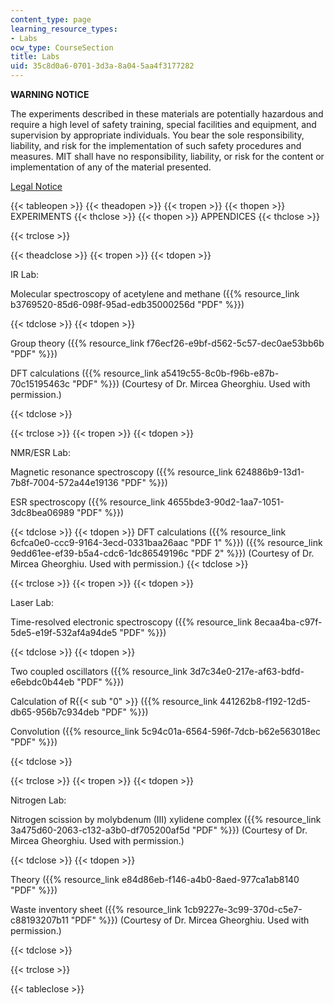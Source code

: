 ```yaml
---
content_type: page
learning_resource_types:
- Labs
ocw_type: CourseSection
title: Labs
uid: 35c8d0a6-0701-3d3a-8a04-5aa4f3177282
---
```


**WARNING NOTICE**

The experiments described in these materials are potentially hazardous and require a high level of safety training, special facilities and equipment, and supervision by appropriate individuals. You bear the sole responsibility, liability, and risk for the implementation of such safety procedures and measures. MIT shall have no responsibility, liability, or risk for the content or implementation of any of the material presented.  
  
[Legal Notice](/terms/)

{{< tableopen >}}
{{< theadopen >}}
{{< tropen >}}
{{< thopen >}}
EXPERIMENTS
{{< thclose >}}
{{< thopen >}}
APPENDICES
{{< thclose >}}

{{< trclose >}}

{{< theadclose >}}
{{< tropen >}}
{{< tdopen >}}


IR Lab:

Molecular spectroscopy of acetylene and methane ({{% resource_link b3769520-85d6-098f-95ad-edb35000256d "PDF" %}})


{{< tdclose >}}
{{< tdopen >}}


Group theory ({{% resource_link f76ecf26-e9bf-d562-5c57-dec0ae53bb6b "PDF" %}})

DFT calculations ({{% resource_link a5419c55-8c0b-f96b-e87b-70c15195463c "PDF" %}}) (Courtesy of Dr. Mircea Gheorghiu. Used with permission.)


{{< tdclose >}}

{{< trclose >}}
{{< tropen >}}
{{< tdopen >}}


NMR/ESR Lab:

Magnetic resonance spectroscopy ({{% resource_link 624886b9-13d1-7b8f-7004-572a44e19136 "PDF" %}})

ESR spectroscopy ({{% resource_link 4655bde3-90d2-1aa7-1051-3dc8bea06989 "PDF" %}})


{{< tdclose >}}
{{< tdopen >}}
DFT calculations ({{% resource_link 6cfca0e0-ccc9-9164-3ecd-0331baa26aac "PDF 1" %}}) ({{% resource_link 9edd61ee-ef39-b5a4-cdc6-1dc86549196c "PDF 2" %}}) (Courtesy of Dr. Mircea Gheorghiu. Used with permission.)
{{< tdclose >}}

{{< trclose >}}
{{< tropen >}}
{{< tdopen >}}


Laser Lab:

Time-resolved electronic spectroscopy ({{% resource_link 8ecaa4ba-c97f-5de5-e19f-532af4a94de5 "PDF" %}})


{{< tdclose >}}
{{< tdopen >}}


Two coupled oscillators ({{% resource_link 3d7c34e0-217e-af63-bdfd-e6ebdc0b44eb "PDF" %}})

Calculation of R{{< sub "0" >}} ({{% resource_link 441262b8-f192-12d5-db65-956b7c934deb "PDF" %}})

Convolution ({{% resource_link 5c94c01a-6564-596f-7dcb-b62e563018ec "PDF" %}})


{{< tdclose >}}

{{< trclose >}}
{{< tropen >}}
{{< tdopen >}}


Nitrogen Lab:

Nitrogen scission by molybdenum (III) xylidene complex ({{% resource_link 3a475d60-2063-c132-a3b0-df705200af5d "PDF" %}}) (Courtesy of Dr. Mircea Gheorghiu. Used with permission.)


{{< tdclose >}}
{{< tdopen >}}


Theory ({{% resource_link e84d86eb-f146-a4b0-8aed-977ca1ab8140 "PDF" %}})

Waste inventory sheet ({{% resource_link 1cb9227e-3c99-370d-c5e7-c88193207b11 "PDF" %}}) (Courtesy of Dr. Mircea Gheorghiu. Used with permission.)


{{< tdclose >}}

{{< trclose >}}

{{< tableclose >}}